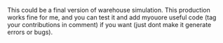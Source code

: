 This could be a final version of warehouse simulation.
This production works fine for me, and you can test it and add myouore useful code (tag your contributions in comment) if you want (just dont make it generate errors or bugs).

